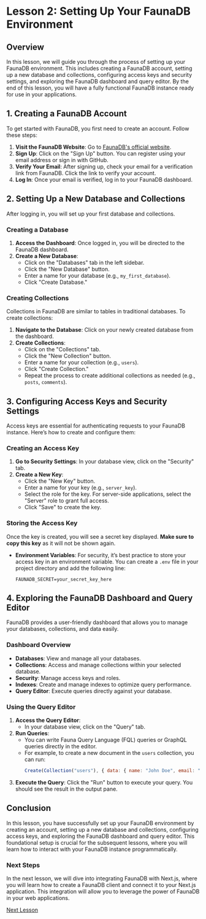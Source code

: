 # Lesson 2: Setting Up Your FaunaDB Environment

## Overview

In this lesson, we will guide you through the process of setting up your FaunaDB environment. This includes creating a FaunaDB account, setting up a new database and collections, configuring access keys and security settings, and exploring the FaunaDB dashboard and query editor. By the end of this lesson, you will have a fully functional FaunaDB instance ready for use in your applications.

## 1. Creating a FaunaDB Account

To get started with FaunaDB, you first need to create an account. Follow these steps:

1. **Visit the FaunaDB Website**: Go to [FaunaDB's official website](https://fauna.com).
2. **Sign Up**: Click on the "Sign Up" button. You can register using your email address or sign in with GitHub.
3. **Verify Your Email**: After signing up, check your email for a verification link from FaunaDB. Click the link to verify your account.
4. **Log In**: Once your email is verified, log in to your FaunaDB dashboard.

## 2. Setting Up a New Database and Collections

After logging in, you will set up your first database and collections.

### Creating a Database

1. **Access the Dashboard**: Once logged in, you will be directed to the FaunaDB dashboard.
2. **Create a New Database**:
   - Click on the "Databases" tab in the left sidebar.
   - Click the "New Database" button.
   - Enter a name for your database (e.g., `my_first_database`).
   - Click "Create Database."

### Creating Collections

Collections in FaunaDB are similar to tables in traditional databases. To create collections:

1. **Navigate to the Database**: Click on your newly created database from the dashboard.
2. **Create Collections**:
   - Click on the "Collections" tab.
   - Click the "New Collection" button.
   - Enter a name for your collection (e.g., `users`).
   - Click "Create Collection."
   - Repeat the process to create additional collections as needed (e.g., `posts`, `comments`).

## 3. Configuring Access Keys and Security Settings

Access keys are essential for authenticating requests to your FaunaDB instance. Here’s how to create and configure them:

### Creating an Access Key

1. **Go to Security Settings**: In your database view, click on the "Security" tab.
2. **Create a New Key**:
   - Click the "New Key" button.
   - Enter a name for your key (e.g., `server_key`).
   - Select the role for the key. For server-side applications, select the "Server" role to grant full access.
   - Click "Save" to create the key.

### Storing the Access Key

Once the key is created, you will see a secret key displayed. **Make sure to copy this key** as it will not be shown again.

- **Environment Variables**: For security, it’s best practice to store your access key in an environment variable. You can create a `.env` file in your project directory and add the following line:
  ```plaintext
  FAUNADB_SECRET=your_secret_key_here
  ```

## 4. Exploring the FaunaDB Dashboard and Query Editor

FaunaDB provides a user-friendly dashboard that allows you to manage your databases, collections, and data easily.

### Dashboard Overview

- **Databases**: View and manage all your databases.
- **Collections**: Access and manage collections within your selected database.
- **Security**: Manage access keys and roles.
- **Indexes**: Create and manage indexes to optimize query performance.
- **Query Editor**: Execute queries directly against your database.

### Using the Query Editor

1. **Access the Query Editor**:
   - In your database view, click on the "Query" tab.
2. **Run Queries**:
   - You can write Fauna Query Language (FQL) queries or GraphQL queries directly in the editor.
   - For example, to create a new document in the `users` collection, you can run:
     ```javascript
     Create(Collection("users"), { data: { name: "John Doe", email: "john.doe@example.com" } })
     ```
3. **Execute the Query**: Click the "Run" button to execute your query. You should see the result in the output pane.

## Conclusion

In this lesson, you have successfully set up your FaunaDB environment by creating an account, setting up a new database and collections, configuring access keys, and exploring the FaunaDB dashboard and query editor. This foundational setup is crucial for the subsequent lessons, where you will learn how to interact with your FaunaDB instance programmatically.

### Next Steps

In the next lesson, we will dive into integrating FaunaDB with Next.js, where you will learn how to create a FaunaDB client and connect it to your Next.js application. This integration will allow you to leverage the power of FaunaDB in your web applications.

[Next Lesson](./03_integrating_faunadb_with_nextjs.md)